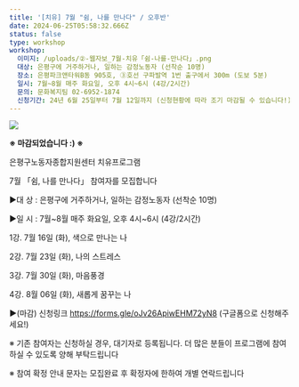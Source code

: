 ```yaml
---
title: '[치유] 7월 "쉼, 나를 만나다" / 오후반'
date: 2024-06-25T05:58:32.666Z
status: false
type: workshop
workshop:
  이미지: /uploads/②-웹자보_7월-치유「쉼-나를-만나다」.png
  대상: 은평구에 거주하거나, 일하는 감정노동자 (선착순 10명)
  장소: 은평파크앤타워B동 905호, ③호선 구파발역 1번 출구에서 300m (도보 5분)
  일시: 7월~8월 매주 화요일, 오후 4시~6시 (4강/2시간)
  문의: 문화복지팀 02-6952-1874
  신청기간: 24년 6월 25일부터 7월 12일까지 (신청현황에 따라 조기 마감될 수 있습니다!)
---
```

![](/uploads/②-웹자보_7월-치유「쉼-나를-만나다」.png)

<!--StartFragment-->

**※ 마감되었습니다 :) ※**

<!--EndFragment-->

은평구노동자종합지원센터 치유프로그램

7월 「쉼, 나를 만나다」 참여자를 모집합니다

▶대 상 : 은평구에 거주하거나, 일하는 감정노동자 (선착순 10명) 

▶일 시 : 7월\~8월 매주 화요일, 오후 4시\~6시 (4강/2시간)

1강. 7월 16일 (화), 색으로 만나는 나

2강. 7월 23일 (화), 나의 스트레스 

3강. 7월 30일 (화), 마음풍경

4강. 8월 06일 (화), 새롭게 꿈꾸는 나

**▶**(마감) 신청링크 <https://forms.gle/oJv26ApiwEHM72yN8>
(구글폼으로 신청해주세요!)

※ 기존 참여자는 신청하실 경우, 대기자로 등록됩니다. 더 많은 분들이 프로그램에 참여하실 수 있도록 양해 부탁드립니다

※ 참여 확정 안내 문자는 모집완료 후 확정자에 한하여 개별 연락드립니다